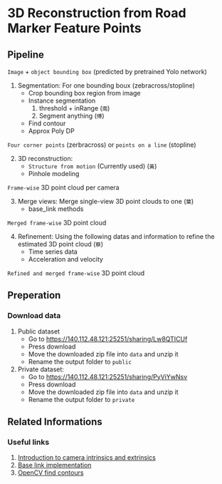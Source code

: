 # 3D Reconstruction from Road Marker Feature Points

## Pipeline

`Image` + `object bounding box` (predicted by pretrained Yolo network)

1. Segmentation: For one bounding boux (zebracross/stopline)
    - Crop bounding box region from image
    - Instance segmentation
        1. threshold + inRange (`南`)
        2. Segment anything  (`傅`)
    - Find contour
    - Approx Poly DP

`Four corner points` (zerbracross) or `points on a line` (stopline)

2. 3D reconstruction:
    - `Structure from motion` (Currently used) (`黃`)
    - Pinhole modeling

`Frame-wise` 3D point cloud per camera

3. Merge views: Merge single-view 3D point clouds to one (`葉`)
    - base_link methods

`Merged frame-wise` 3D point cloud

4. Refinement: Using the following datas and information to refine the estimated 3D point cloud (`蔡`)
    - Time series data
    - Acceleration and velocity

`Refined and merged frame-wise` 3D point cloud

## Preperation

### Download data

1. Public dataset
    - Go to https://140.112.48.121:25251/sharing/Lw8QTICUf
    - Press download
    - Move the downloaded zip file into `data` and unzip it
    - Rename the output folder to  `public`
2. Private dataset:
    - Go to https://140.112.48.121:25251/sharing/PyViYwNsv
    - Press download
    - Move the downloaded zip file into `data` and unzip it
    - Rename the output folder to  `private`

## Related Informations

### Useful links

1. [Introduction to camera intrinsics and extrinsics](https://towardsdatascience.com/what-are-intrinsic-and-extrinsic-camera-parameters-in-computer-vision-7071b72fb8ec)
2. [Base link implementation](http://wiki.ros.org/tf2_ros)
3. [OpenCV find contours](https://docs.opencv.org/4.x/d4/d73/tutorial_py_contours_begin.html)